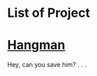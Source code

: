 # List of Project

# [Hangman](https://github.com/aimanraz/hangman.git)
Hey, can you save him? . . .

